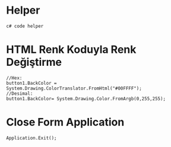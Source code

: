 # Helper
```
c# code helper
```
# HTML Renk Koduyla Renk Değiştirme
```
//Hex:
button1.BackColor = System.Drawing.ColorTranslator.FromHtml("#00FFFF");
//Desimal:
button1.BackColor= System.Drawing.Color.FromArgb(0,255,255);
```
# Close Form Application
```
Application.Exit();
```
